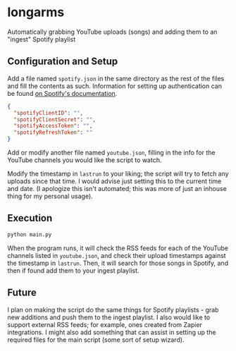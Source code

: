 # longarms
Automatically grabbing YouTube uploads (songs) and adding them to an "ingest" Spotify playlist

## Configuration and Setup
Add a file named `spotify.json` in the same directory as the rest of the files and fill the contents as such. Information for setting up authentication can be found [on Spotify's documentation](https://developer.spotify.com/documentation/general/guides/authorization-guide/).
```json
{
  "spotifyClientID": "",
  "spotifyClientSecret": "",
  "spotifyAccessToken": "",
  "spotifyRefreshToken": ""
}
```

Add or modify another file named `youtube.json`,  filling in the info for the YouTube channels you would like the script to watch.

Modify the timestamp in `lastrun` to your liking; the script will try to fetch any uploads since that time. I would advise just setting this to the current time and date. (I apologize this isn't automated; this was more of just an inhouse thing for my personal usage).

## Execution

```bash
python main.py
````
When the program runs, it will check the RSS feeds for each of the YouTube channels listed in `youtube.json`, and check their upload timestamps against the timestamp in `lastrun`. Then, it will search for those songs in Spotify, and then if found add them to your ingest playlist. 

## Future
I plan on making the script do the same things for Spotify playlists - grab new additions and push them to the ingest playlist.
I also would like to support external RSS feeds; for example, ones created from Zapier integrations.
I might also add something that can assist in setting up the required files for the main script (some sort of setup wizard).
